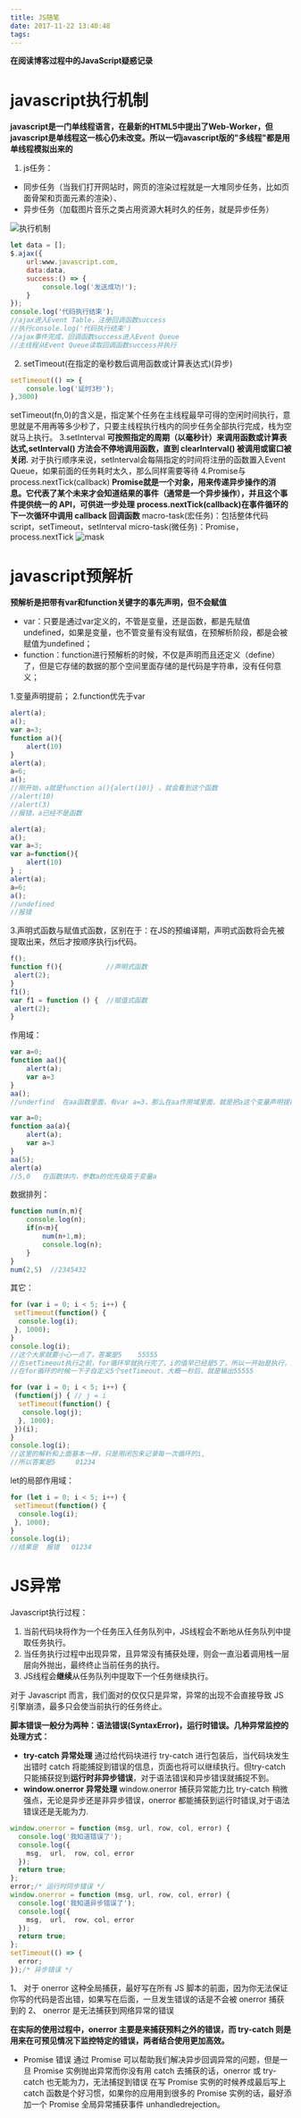 ```yaml
---
title: JS随笔
date: 2017-11-22 13:40:48
tags:
---
```

<strong>在阅读博客过程中的JavaScript疑惑记录</strong>
<!--more-->
# javascript执行机制
<strong>javascript是一门单线程语言，在最新的HTML5中提出了Web-Worker，但javascript是单线程这一核心仍未改变。所以一切javascript版的"多线程"都是用单线程模拟出来的</strong>
1. js任务：
* 同步任务（当我们打开网站时，网页的渲染过程就是一大堆同步任务，比如页面骨架和页面元素的渲染）、
* 异步任务（加载图片音乐之类占用资源大耗时久的任务，就是异步任务）

![执行机制](js.png)
```javascript
let data = [];
$.ajax({
    url:www.javascript.com,
    data:data,
    success:() => {
        console.log('发送成功!');
    }
});
console.log('代码执行结束');
//ajax进入Event Table，注册回调函数success
//执行console.log('代码执行结束')
//ajax事件完成，回调函数success进入Event Queue
//主线程从Event Queue读取回调函数success并执行
```
2. setTimeout(在指定的毫秒数后调用函数或计算表达式)(异步)
```javascript
setTimeout(() => {
    console.log('延时3秒');
},3000)
```
setTimeout(fn,0)的含义是，指定某个任务在主线程最早可得的空闲时间执行，意思就是不用再等多少秒了，只要主线程执行栈内的同步任务全部执行完成，栈为空就马上执行。
3.setInterval
<strong>可按照指定的周期（以毫秒计）来调用函数或计算表达式,setInterval() 方法会不停地调用函数，直到 clearInterval() 被调用或窗口被关闭.</strong>
对于执行顺序来说，setInterval会每隔指定的时间将注册的函数置入Event Queue，如果前面的任务耗时太久，那么同样需要等待
4.Promise与process.nextTick(callback)
<strong>Promise就是一个对象，用来传递异步操作的消息。它代表了某个未来才会知道结果的事件（通常是一个异步操作），并且这个事件提供统一的 API，可供进一步处理</strong>
<strong>process.nextTick(callback)在事件循环的下一次循环中调用 callback 回调函数</strong>
macro-task(宏任务)：包括整体代码script，setTimeout，setInterval
micro-task(微任务)：Promise，process.nextTick
![mask](mask.png)

# javascript预解析
<strong>预解析是把带有var和function关键字的事先声明，但不会赋值</strong>
* var：只要是通过var定义的，不管是变量，还是函数，都是先赋值undefined，如果是变量，也不管变量有没有赋值，在预解析阶段，都是会被赋值为undefined；
* function：function进行预解析的时候，不仅是声明而且还定义（define）了，但是它存储的数据的那个空间里面存储的是代码是字符串，没有任何意义；
  
1.变量声明提前；
2.function优先于var
```javascript
alert(a);
a();
var a=3;
function a(){
    alert(10)
}   
alert(a);
a=6;
a(); 
//刚开始，a就是function a(){alert(10)} ，就会看到这个函数
//alert(10)
//alert(3)
//报错，a已经不是函数

```
```javascript
alert(a);
a();
var a=3;
var a=function(){
    alert(10)
} ;  
alert(a);
a=6;
a();
//undefined
//报错
```
3.声明式函数与赋值式函数，区别在于：在JS的预编译期，声明式函数将会先被提取出来，然后才按顺序执行js代码。
```javascript
f();
function f(){           //声明式函数
 alert(2);
}
f1();
var f1 = function () {  //赋值式函数
 alert(2);
} 
```
作用域：
```javascript
var a=0;
function aa(){
    alert(a);
    var a=3
}
aa();
//underfind  在aa函数里面，有var a=3，那么在aa作用域里面，就是把a这个变量声明提前，但是不会赋值，所以是underfind
```
```javascript
var a=0;
function aa(a){
    alert(a);
    var a=3
}
aa(5);
alert(a)
//5,0   在函数体内，参数a的优先级高于变量a
```
数据排列：
```javascript
function num(n,m){
    console.log(n);
    if(n<m){
        num(n+1,m);
        console.log(n);
    }
}
num(2,5)  //2345432
```
其它：
```javascript
for (var i = 0; i < 5; i++) {
 setTimeout(function() {
  console.log(i);
 }, 1000);
}
console.log(i);
//这个大家就要小心一点了，答案是5    55555
//在setTimeout执行之前，for循环早就执行完了，i的值早已经是5了，所以一开始是执行，最后面的console.log(i);
//在for循环的时候一下子自定义5个setTimeout，大概一秒后，就是输出55555
```
```javascript
for (var i = 0; i < 5; i++) {
 (function(j) { // j = i
  setTimeout(function() {
   console.log(j);
  }, 1000);
 })(i);
}
console.log(i); 
//这里的解析和上面基本一样，只是用闭包来记录每一次循环的i,
//所以答案是5     01234
```
let的局部作用域：
```javascript
for (let i = 0; i < 5; i++) {
 setTimeout(function() {
  console.log(i);
 }, 1000);
}
console.log(i);
//结果是  报错   01234 
```
# JS异常
Javascript执行过程：
1. 当前代码块将作为一个任务压入任务队列中，JS线程会不断地从任务队列中提取任务执行。
2. 当任务执行过程中出现异常，且异常没有捕获处理，则会一直沿着调用栈一层层向外抛出，最终终止当前任务的执行。
3. JS线程会<b>继续</b>从任务队列中提取下一个任务继续执行。

对于 Javascript 而言，我们面对的仅仅只是异常，异常的出现不会直接导致 JS 引擎崩溃，最多只会使当前执行的任务终止。

<b>脚本错误一般分为两种：语法错误(SyntaxError)，运行时错误。几种异常监控的处理方式：</b>
* <b>try-catch 异常处理</b>
通过给代码块进行 try-catch 进行包装后，当代码块发生出错时 catch 将能捕捉到错误的信息，页面也将可以继续执行。但try-catch只能捕获捉到<b>运行时非异步错误</b>，对于语法错误和异步错误就捕捉不到。
* <b>window.onerror 异常处理</b>
window.onerror 捕获异常能力比 try-catch 稍微强点，无论是异步还是非异步错误，onerror 都能捕获到运行时错误,对于语法错误还是无能为力.
```javascript
window.onerror = function (msg, url, row, col, error) {
  console.log('我知道错误了');
  console.log({
    msg,  url,  row, col, error
  });
  return true;
};
error;/* 运行时同步错误 */
window.onerror = function (msg, url, row, col, error) {
  console.log('我知道异步错误了');
  console.log({
    msg,  url,  row, col, error
  });
  return true;
};
setTimeout(() => {
  error;
});/* 异步错误 */
```
1、 对于 onerror 这种全局捕获，最好写在所有 JS 脚本的前面，因为你无法保证你写的代码是否出错，如果写在后面，一旦发生错误的话是不会被 onerror 捕获到的
2、 onerror 是无法捕获到网络异常的错误

<b>在实际的使用过程中，onerror 主要是来捕获预料之外的错误，而 try-catch 则是用来在可预见情况下监控特定的错误，两者结合使用更加高效。</b>
* Promise 错误
通过 Promise 可以帮助我们解决异步回调异常的问题，但是一旦 Promise 实例抛出异常而你没有用 catch 去捕获的话，onerror 或 try-catch 也无能为力，无法捕捉到错误
在写 Promise 实例的时候养成最后写上 catch 函数是个好习惯，如果你的应用用到很多的 Promise 实例的话，最好添加一个 Promise 全局异常捕获事件 unhandledrejection。